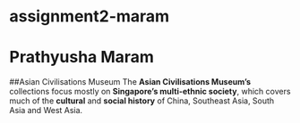 # assignment2-maram
# Prathyusha Maram
##Asian Civilisations Museum
The **Asian Civilisations Museum’s** collections focus mostly on **Singapore’s multi-ethnic society**, which covers much of the **cultural** and **social history** of China, Southeast Asia, South Asia and West Asia.